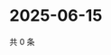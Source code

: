 # 2025-06-15

共 0 条

<!-- BEGIN ZHIHUVIDEO -->
<!-- 最后更新时间 Sun Jun 15 2025 21:21:03 GMT+0800 (China Standard Time) -->

<!-- END ZHIHUVIDEO -->

